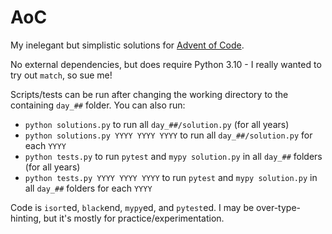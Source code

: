 # AoC

My inelegant but simplistic solutions for [Advent of Code](https://adventofcode.com).

No external dependencies, but does require Python 3.10 - I really wanted to try out `match`, so sue me!

Scripts/tests can be run after changing the working directory to the containing `day_##` folder.  You can also run:

* `python solutions.py` to run all `day_##/solution.py` (for all years)
* `python solutions.py YYYY YYYY YYYY` to run all `day_##/solution.py` for each `YYYY`
* `python tests.py` to run `pytest` and `mypy solution.py` in all `day_##` folders (for all years)
* `python tests.py YYYY YYYY YYYY` to run `pytest` and `mypy solution.py` in all `day_##` folders for each `YYYY`

Code is `isort`ed, `black`end, `mypy`ed, and `pytest`ed.  I may be over-type-hinting, but it's mostly for practice/experimentation.
